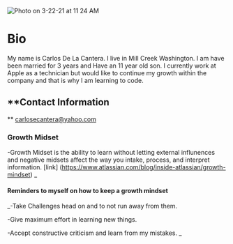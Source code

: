 ![Photo on 3-22-21 at 11 24 AM](https://user-images.githubusercontent.com/79726409/112048767-fd916f00-8b0b-11eb-931f-091ebb154585.jpg)
# **Bio**
 My name is Carlos De La Cantera. I live in Mill Creek Washington.  I am have been married for 3 years and Have an 11 year old son.  I currently work at Apple as a technician but would like to continue my growth within the company and that is why I am learning to code.  

## **Contact Information
**
carlosecantera@yahoo.com

### **Growth Midset**
 
 -Growth Midset is the ability to learn without letting external influnences and negative midsets affect the way you intake, process, and interpret information.
 [link] (https://www.atlassian.com/blog/inside-atlassian/growth-mindset)
 _

#### **Reminders** to myself on how to keep a growth mindset
 
 _-Take Challenges head on and to not run away from them.
 
 -Give maximum effort in learning new things. 
 
 -Accept constructive criticism and learn from my mistakes.
_
